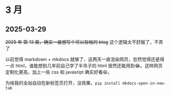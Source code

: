 # 3 月

## 2025-03-29

~~2025 年 第 13 周，确实一直想写个可以存档的 blog~~ 这个逻辑太不舒服了，不弄了

 以前觉得 markdown + mkdocs 就够了，这两天一直渲染网页，忽然觉得还是得一点 html，谁能想到几年前自己学了半吊子的 html 居然还能用到😂。这样网页定制化更高，加上一些 css 和 javasript 确实好看😆。

 为啥我的全站自动在新标签页打开，没效果。`pip install mkdocs-open-in-new-tab`